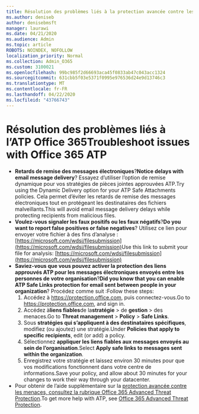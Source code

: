 ```yaml
---
title: Résolution des problèmes liés à la protection avancée contre les menaces Office 365 (ATP)
ms.author: deniseb
author: denisebmsft
manager: laurawi
ms.date: 04/21/2020
ms.audience: Admin
ms.topic: article
ROBOTS: NOINDEX, NOFOLLOW
localization_priority: Normal
ms.collection: Admin_O365
ms.custom: 3100021
ms.openlocfilehash: 99bc985f2d66693aca45f0833ab47c043acc1324
ms.sourcegitcommit: 631cbb5f03e5371f0995e976536d24e9d13746c3
ms.translationtype: MT
ms.contentlocale: fr-FR
ms.lasthandoff: 04/22/2020
ms.locfileid: "43766743"
---
```

# <a name="troubleshoot-issues-with-office-365-atp"></a><span data-ttu-id="f2679-102">Résolution des problèmes liés à l’ATP Office 365</span><span class="sxs-lookup"><span data-stu-id="f2679-102">Troubleshoot issues with Office 365 ATP</span></span>

- <span data-ttu-id="f2679-103">**Retards de remise des messages électroniques**?</span><span class="sxs-lookup"><span data-stu-id="f2679-103">**Notice delays with email message delivery**?</span></span> <span data-ttu-id="f2679-104">Essayez d’utiliser l’option de remise dynamique pour vos stratégies de pièces jointes approuvées ATP.</span><span class="sxs-lookup"><span data-stu-id="f2679-104">Try using the Dynamic Delivery option for your ATP Safe Attachments policies.</span></span> <span data-ttu-id="f2679-105">Cela permet d’éviter les retards de remise des messages électroniques tout en protégeant les destinataires des fichiers malveillants.</span><span class="sxs-lookup"><span data-stu-id="f2679-105">This will avoid email message delivery delays while protecting recipients from malicious files.</span></span>
- <span data-ttu-id="f2679-106">**Voulez-vous signaler les faux positifs ou les faux négatifs**?</span><span class="sxs-lookup"><span data-stu-id="f2679-106">**Do you want to report false positives or false negatives**?</span></span> <span data-ttu-id="f2679-107">Utilisez ce lien pour envoyer votre fichier à des fins d’analyse :[https://microsoft.com/wdsi/filesubmission](https://microsoft.com/wdsi/filesubmission)</span><span class="sxs-lookup"><span data-stu-id="f2679-107">Use this link to submit your file for analysis: [https://microsoft.com/wdsi/filesubmission](https://microsoft.com/wdsi/filesubmission)</span></span>
- <span data-ttu-id="f2679-108">**Saviez-vous que vous pouvez activer la protection des liens approuvés ATP pour les messages électroniques envoyés entre les personnes de votre organisation**?</span><span class="sxs-lookup"><span data-stu-id="f2679-108">**Did you know that you can enable ATP Safe Links protection for email sent between people in your organization**?</span></span> <span data-ttu-id="f2679-109">Procédez comme suit :</span><span class="sxs-lookup"><span data-stu-id="f2679-109">Follow these steps:</span></span>
    1. <span data-ttu-id="f2679-110">Accédez à https://protection.office.com, puis connectez-vous.</span><span class="sxs-lookup"><span data-stu-id="f2679-110">Go to https://protection.office.com, and sign in.</span></span>
    2. <span data-ttu-id="f2679-111">Accédez à**liens fiables**de la**stratégie** > de **gestion** > des menaces.</span><span class="sxs-lookup"><span data-stu-id="f2679-111">Go to **Threat management** > **Policy** > **Safe Links**.</span></span>
    3. <span data-ttu-id="f2679-112">Sous **stratégies qui s’appliquent à des destinataires spécifiques**, modifiez (ou ajoutez) une stratégie.</span><span class="sxs-lookup"><span data-stu-id="f2679-112">Under **Policies that apply to specific recipients**, edit (or add) a policy.</span></span>
    4. <span data-ttu-id="f2679-113">Sélectionnez **appliquer les liens fiables aux messages envoyés au sein de l’organisation**.</span><span class="sxs-lookup"><span data-stu-id="f2679-113">Select **Apply safe links to messages sent within the organization**.</span></span>
    5. <span data-ttu-id="f2679-114">Enregistrez votre stratégie et laissez environ 30 minutes pour que vos modifications fonctionnent dans votre centre de informations.</span><span class="sxs-lookup"><span data-stu-id="f2679-114">Save your policy, and allow about 30 minutes for your changes to work their way through your datacenter.</span></span>
- <span data-ttu-id="f2679-115">Pour obtenir de l’aide supplémentaire sur la [protection avancée contre les menaces, consultez la rubrique Office 365 Advanced Threat Protection](https://docs.microsoft.com/office365/securitycompliance/office-365-atp).</span><span class="sxs-lookup"><span data-stu-id="f2679-115">To get more help with ATP, see [Office 365 Advanced Threat Protection](https://docs.microsoft.com/office365/securitycompliance/office-365-atp).</span></span>